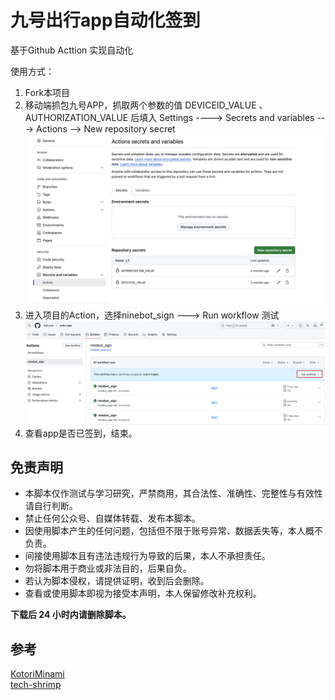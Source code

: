# 九号出行app自动化签到

基于Github Acttion 实现自动化

使用方式：
1. Fork本项目
2. 移动端抓包九号APP，抓取两个参数的值 DEVICEID_VALUE 、AUTHORIZATION_VALUE 后填入 Settings ----> Secrets and variables ---> Actions --> New repository secret
![alt text](<CleanShot 2025-02-21 at 10.46.02@2x.png>)
3. 进入项目的Action，选择ninebot_sign ---> Run workflow 测试
![alt text](<CleanShot 2025-02-21 at 10.56.25@2x.png>)
4. 查看app是否已签到，结束。

## 免责声明

- 本脚本仅作测试与学习研究，严禁商用，其合法性、准确性、完整性与有效性请自行判断。
- 禁止任何公众号、自媒体转载、发布本脚本。
- 因使用脚本产生的任何问题，包括但不限于账号异常、数据丢失等，本人概不负责。
- 间接使用脚本且有违法违规行为导致的后果，本人不承担责任。
- 勿将脚本用于商业或非法目的，后果自负。
- 若认为脚本侵权，请提供证明，收到后会删除。
- 查看或使用脚本即视为接受本声明，本人保留修改补充权利。

**下载后 24 小时内请删除脚本。**

## 参考

[KotoriMinami](https://github.com/KotoriMinami/qinglong-sign)<br>
[tech-shrimp](https://github.com/tech-shrimp/GithubActionSample)
